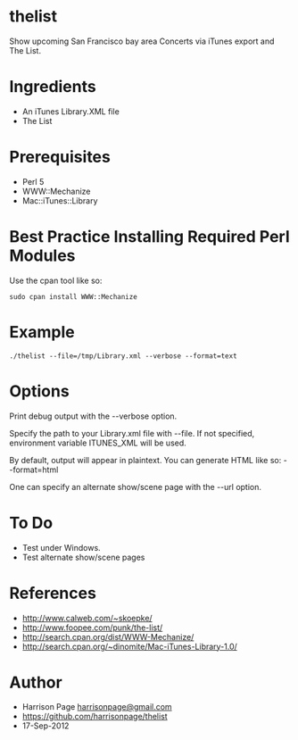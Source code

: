 thelist
=======

Show upcoming San Francisco bay area Concerts via iTunes export and The List.

Ingredients
===========

- An iTunes Library.XML file
- The List

Prerequisites
=============

- Perl 5
- WWW::Mechanize
- Mac::iTunes::Library

Best Practice Installing Required Perl Modules
==============================================

Use the cpan tool like so: 

    sudo cpan install WWW::Mechanize

Example
=======

    ./thelist --file=/tmp/Library.xml --verbose --format=text

Options
=======

Print debug output with the --verbose option.

Specify the path to your Library.xml file with --file. If not specified, environment variable ITUNES_XML will be used.

By default, output will appear in plaintext. You can generate HTML like so: --format=html

One can specify an alternate show/scene page with the --url option.

To Do
=====

- Test under Windows. 
- Test alternate show/scene pages

References
==========

- http://www.calweb.com/~skoepke/
- http://www.foopee.com/punk/the-list/
- http://search.cpan.org/dist/WWW-Mechanize/
- http://search.cpan.org/~dinomite/Mac-iTunes-Library-1.0/

Author
======

- Harrison Page <harrisonpage@gmail.com>
- https://github.com/harrisonpage/thelist
- 17-Sep-2012
